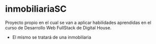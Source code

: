 # inmobiliariaSC
Proyecto propio en el cual se van a aplicar habilidades aprendidas en el curso de Desarrollo Web FullStack de Digital House.
- El mismo se tratará de una inmobiliaria
